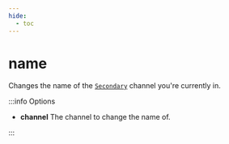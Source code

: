 ```yaml
---
hide:
  - toc
---
```


# name

Changes the name of the [`Secondary`](../index.md) channel you're currently in.

:::info Options

- **channel** The channel to change the name of.

:::
